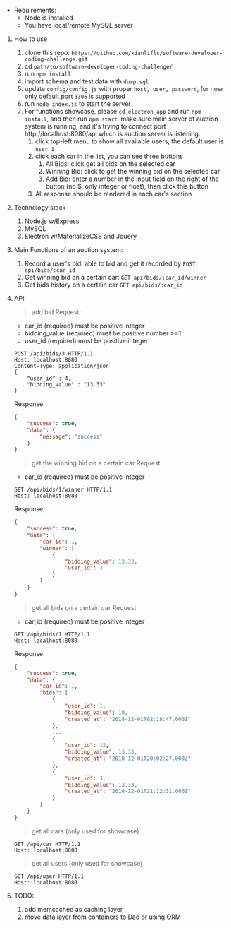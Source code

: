   - Requirements:
    - Node is installed
    - You have local/remote MySQL server

1. How to use
    1. clone this repo: `https://github.com/xianliflc/software-developer-coding-challenge.git`
    2. cd `path/to/software-developer-coding-challenge/`
    3. run `npm install`
    4. import schema and test data with `dump.sql`
    5. update `config/config.js` with proper `host, user, password`, for now only default port `3306` is supported
    6. run `node index.js` to start the server
    7. For functions showcase, please `cd electron_app` and run `npm install`, and then run `npm start`, make sure main server of auction system is running, and it's trying to connect port http://localhost:8080/api which is auction server is listening.
        1. click top-left menu to show all available users, the default user is `user 1`
        2. click each car in the list, you can see three buttons
            1. All Bids: click get all bids on the selected car
            2. Winning Bid: click to get the winning bid on the selected car
            3. Add Bid: enter a number in the input field on the right of the button (no $, only integer or float), then click this button
        3. All response should be rendered in each car's section
   
2. Technology stack
    1. Node.js w/Express 
    2. MySQL
    3. Electron w/MaterializeCSS and Jquery

3. Main Functions of an auction system:
    1. Record a user's bid: able to bid and get it recorded by `POST api/bids/:car_id`
    2. Get winning bid on a certain car:  `GET api/bids/:car_id/winner`
    3. Get bids history on a certain car `GET api/bids/:car_id`

4. API:
    > add bid
    Request: 
    - car_id (required) must be positive integer
    - bidding_value (required) must be positive number >=1
    - user_id (required) must be positive integer
    ```http
    POST /api/bids/3 HTTP/1.1
    Host: localhost:8080
    Content-Type: application/json
    {
        "user_id" : 4,
        "bidding_value" : "13.33"
    }
    ```
    Response:
    ```json
    {
        "success": true,
        "data": {
            "message": "success"
        }
    }
    ```
    > get the winning bid on a certain car
    Request
    - car_id (required) must be positive integer
    ```http
    GET /api/bids/1/winner HTTP/1.1
    Host: localhost:8080
    ```
    Response
    ```json
    {
        "success": true,
        "data": {
            "car_id": 1,
            "winner": [
                {
                    "bidding_value": 13.33,
                    "user_id": 3
                }
            ]
        }
    }
    ```
    > get all bids on a certain car
    Request
    - car_id (required) must be positive integer
    ```http
    GET /api/bids/1 HTTP/1.1
    Host: localhost:8080
    ```
    Response
    ```json
    {
        "success": true,
        "data": {
            "car_id": 1,
            "bids": [
                {
                    "user_id": 1,
                    "bidding_value": 10,
                    "created_at": "2018-12-01T02:18:47.000Z"
                },
                ...
                {
                    "user_id": 12,
                    "bidding_value": 13.33,
                    "created_at": "2018-12-01T20:02:27.000Z"
                },
                {
                    "user_id": 3,
                    "bidding_value": 13.33,
                    "created_at": "2018-12-01T21:12:31.000Z"
                }
            ]
        }
    }
    ```
    > get all cars (only used for showcase)
    ```http
    GET /api/car HTTP/1.1
    Host: localhost:8080
    ``` 
    > get all users (only used for showcase)
    ```http
    GET /api/user HTTP/1.1
    Host: localhost:8080
    ``` 
5. TODO:
    1. add memcached as caching layer
    2. move data layer from containers to Dao or using ORM
